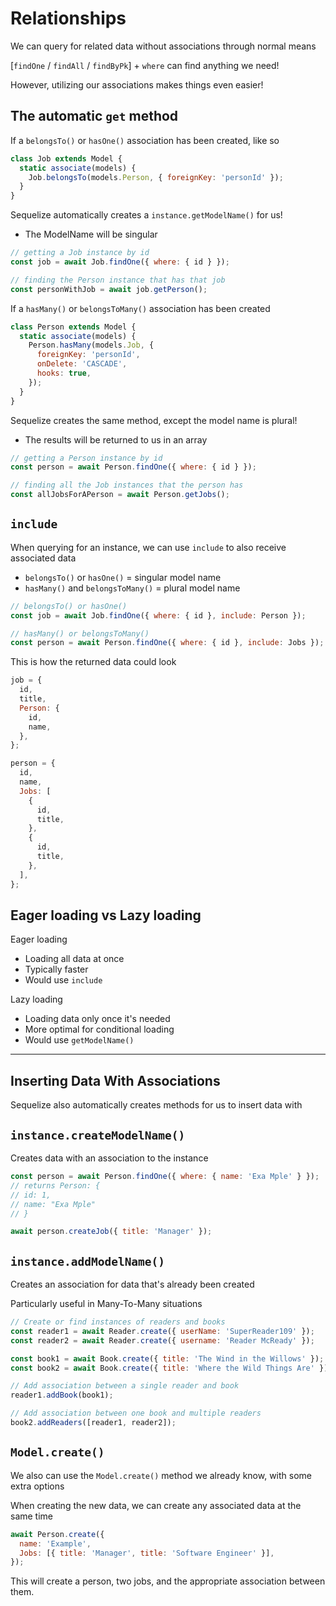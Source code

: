 # Relationships

We can query for related data without associations through normal means

[`findOne` / `findAll` / `findByPk`] + `where` can find anything we need!

However, utilizing our associations makes things even easier!

## The automatic `get` method

If a `belongsTo()` or `hasOne()` association has been created, like so

```js
class Job extends Model {
  static associate(models) {
    Job.belongsTo(models.Person, { foreignKey: 'personId' });
  }
}
```

Sequelize automatically creates a `instance.getModelName()` for us!

- The ModelName will be singular

```js
// getting a Job instance by id
const job = await Job.findOne({ where: { id } });

// finding the Person instance that has that job
const personWithJob = await job.getPerson();
```

If a `hasMany()` or `belongsToMany()` association has been created

```js
class Person extends Model {
  static associate(models) {
    Person.hasMany(models.Job, {
      foreignKey: 'personId',
      onDelete: 'CASCADE',
      hooks: true,
    });
  }
}
```

Sequelize creates the same method, except the model name is plural!

- The results will be returned to us in an array

```js
// getting a Person instance by id
const person = await Person.findOne({ where: { id } });

// finding all the Job instances that the person has
const allJobsForAPerson = await Person.getJobs();
```

## `include`

When querying for an instance, we can use `include` to also receive associated data

- `belongsTo()` or `hasOne()` = singular model name
- `hasMany()` and `belongsToMany()` = plural model name

```js
// belongsTo() or hasOne()
const job = await Job.findOne({ where: { id }, include: Person });

// hasMany() or belongsToMany()
const person = await Person.findOne({ where: { id }, include: Jobs });
```

This is how the returned data could look

```js
job = {
  id,
  title,
  Person: {
    id,
    name,
  },
};

person = {
  id,
  name,
  Jobs: [
    {
      id,
      title,
    },
    {
      id,
      title,
    },
  ],
};
```

## Eager loading vs Lazy loading

Eager loading

- Loading all data at once
- Typically faster
- Would use `include`

Lazy loading

- Loading data only once it's needed
- More optimal for conditional loading
- Would use `getModelName()`

---

## Inserting Data With Associations

Sequelize also automatically creates methods for us to insert data with

## `instance.createModelName()`

Creates data with an association to the instance

```js
const person = await Person.findOne({ where: { name: 'Exa Mple' } });
// returns Person: {
// id: 1,
// name: "Exa Mple"
// }

await person.createJob({ title: 'Manager' });
```

## `instance.addModelName()`

Creates an association for data that's already been created

Particularly useful in Many-To-Many situations

```js
// Create or find instances of readers and books
const reader1 = await Reader.create({ userName: 'SuperReader109' });
const reader2 = await Reader.create({ username: 'Reader McReady' });

const book1 = await Book.create({ title: 'The Wind in the Willows' });
const book2 = await Book.create({ title: 'Where the Wild Things Are' });

// Add association between a single reader and book
reader1.addBook(book1);

// Add association between one book and multiple readers
book2.addReaders([reader1, reader2]);
```

## `Model.create()`

We also can use the `Model.create()` method we already know, with some extra options

When creating the new data, we can create any associated data at the same time

```js
await Person.create({
  name: 'Example',
  Jobs: [{ title: 'Manager', title: 'Software Engineer' }],
});
```

This will create a person, two jobs, and the appropriate association between them.
